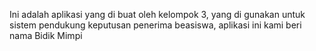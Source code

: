 Ini adalah aplikasi yang di buat oleh kelompok 3, yang di gunakan untuk sistem pendukung keputusan penerima beasiswa, aplikasi ini kami beri nama Bidik Mimpi
